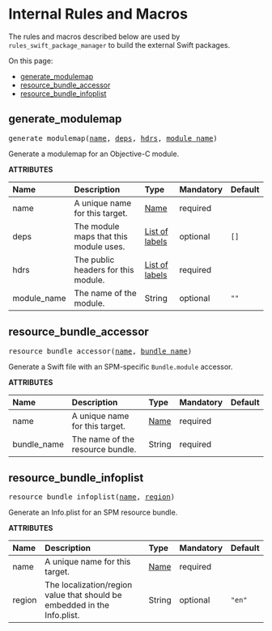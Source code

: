 <!-- Generated with Stardoc, Do Not Edit! -->
# Internal Rules and Macros


The rules and macros described below are used by `rules_swift_package_manager` to build the external Swift packages.


On this page:

  * [generate_modulemap](#generate_modulemap)
  * [resource_bundle_accessor](#resource_bundle_accessor)
  * [resource_bundle_infoplist](#resource_bundle_infoplist)


<a id="generate_modulemap"></a>

## generate_modulemap

<pre>
generate_modulemap(<a href="#generate_modulemap-name">name</a>, <a href="#generate_modulemap-deps">deps</a>, <a href="#generate_modulemap-hdrs">hdrs</a>, <a href="#generate_modulemap-module_name">module_name</a>)
</pre>

Generate a modulemap for an Objective-C module.

**ATTRIBUTES**


| Name  | Description | Type | Mandatory | Default |
| :------------- | :------------- | :------------- | :------------- | :------------- |
| <a id="generate_modulemap-name"></a>name |  A unique name for this target.   | <a href="https://bazel.build/concepts/labels#target-names">Name</a> | required |  |
| <a id="generate_modulemap-deps"></a>deps |  The module maps that this module uses.   | <a href="https://bazel.build/concepts/labels">List of labels</a> | optional | <code>[]</code> |
| <a id="generate_modulemap-hdrs"></a>hdrs |  The public headers for this module.   | <a href="https://bazel.build/concepts/labels">List of labels</a> | required |  |
| <a id="generate_modulemap-module_name"></a>module_name |  The name of the module.   | String | optional | <code>""</code> |


<a id="resource_bundle_accessor"></a>

## resource_bundle_accessor

<pre>
resource_bundle_accessor(<a href="#resource_bundle_accessor-name">name</a>, <a href="#resource_bundle_accessor-bundle_name">bundle_name</a>)
</pre>

Generate a Swift file with an SPM-specific `Bundle.module` accessor.

**ATTRIBUTES**


| Name  | Description | Type | Mandatory | Default |
| :------------- | :------------- | :------------- | :------------- | :------------- |
| <a id="resource_bundle_accessor-name"></a>name |  A unique name for this target.   | <a href="https://bazel.build/concepts/labels#target-names">Name</a> | required |  |
| <a id="resource_bundle_accessor-bundle_name"></a>bundle_name |  The name of the resource bundle.   | String | required |  |


<a id="resource_bundle_infoplist"></a>

## resource_bundle_infoplist

<pre>
resource_bundle_infoplist(<a href="#resource_bundle_infoplist-name">name</a>, <a href="#resource_bundle_infoplist-region">region</a>)
</pre>

Generate an Info.plist for an SPM resource bundle.

**ATTRIBUTES**


| Name  | Description | Type | Mandatory | Default |
| :------------- | :------------- | :------------- | :------------- | :------------- |
| <a id="resource_bundle_infoplist-name"></a>name |  A unique name for this target.   | <a href="https://bazel.build/concepts/labels#target-names">Name</a> | required |  |
| <a id="resource_bundle_infoplist-region"></a>region |  The localization/region value that should be embedded in the Info.plist.   | String | optional | <code>"en"</code> |


